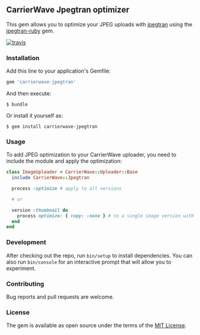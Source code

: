## CarrierWave Jpegtran optimizer

This gem allows you to optimize your JPEG uploads with [jpegtran](http://linux.die.net/man/1/jpegtran) using the [jpegtran-ruby](https://github.com/dimko/jpegtran-ruby) gem.

[![travis](https://travis-ci.org/dimko/carrierwave-jpegtran.svg)](https://travis-ci.org/dimko/carrierwave-jpegtran)

### Installation

Add this line to your application's Gemfile:

```ruby
gem 'carrierwave-jpegtran'
```

And then execute:

    $ bundle

Or install it yourself as:

    $ gem install carrierwave-jpegtran

### Usage

To add JPEG optimization to your CarrierWave uploader, you need to include the module and apply the optimization:

```ruby
class ImageUploader < CarrierWave::Uploader::Base
  include CarrierWave::Jpegtran

  process :optimize # apply to all versions

  # or

  version :thumbnail do
    process optimize: { copy: :none } # to a single image version with the option `-copy none`
  end
end
```

### Development

After checking out the repo, run `bin/setup` to install dependencies.
You can also run `bin/console` for an interactive prompt that will allow you to experiment.

### Contributing

Bug reports and pull requests are welcome.

### License

The gem is available as open source under the terms of the [MIT License](http://opensource.org/licenses/MIT).
